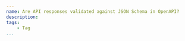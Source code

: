 ```yaml
---
name: Are API responses validated against JSON Schema in OpenAPI?
description: 
tags:
    - Tag
...
```

